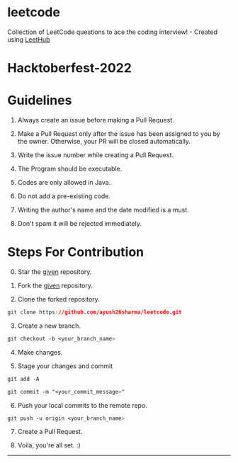 # leetcode
Collection of LeetCode questions to ace the coding interview! - Created using [LeetHub](https://github.com/QasimWani/LeetHub)

# Hacktoberfest-2022

# Guidelines

1. Always create an issue before making a Pull Request. 

2. Make a Pull Request only after the issue has been assigned to you by the owner. Otherwise, your PR will be closed automatically.

3. Write the issue number while creating a Pull Request. 

4. The Program should be executable.

5. Codes are only allowed in Java.

6. Do not add a pre-existing code.

8. Writing the author's name and the date modified is a must.

9. Don't spam it will be rejected immediately.



# Steps For Contribution

0. Star the <a href="https://github.com/ayush26sharma/leetcode" title="given">given</a> repository.

1. Fork the <a href="https://github.com/ayush26sharma/leetcode" title="given">given</a> repository.

2. Clone the forked repository.
```css
git clone https://github.com/ayush26sharma/leetcode.git
```

3. Create a new branch.
```css
git checkout -b <your_branch_name>
```

4. Make changes.

5. Stage your changes and commit
```css
git add -A

git commit -m "<your_commit_message>"
```

6. Push your local commits to the remote repo.
```css
git push -u origin <your_branch_name>
```

7. Create a Pull Request.

8. Voila, you're all set.  :)


---
